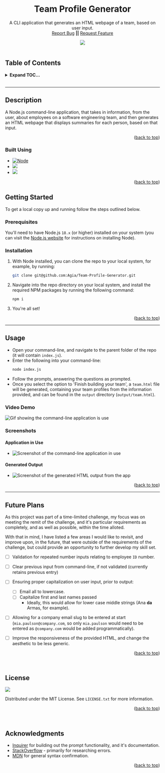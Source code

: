 <div align="center">

<h1 align="center">Team Profile Generator</h1>

  <p align="center">
    A CLI application that generates an HTML webpage of a team, based on user input.
    <br />
    <a href="https://github.com/Agia/Team-Profile-Generator/issues">Report Bug</a>
    <strong>||</strong>
    <a href="https://github.com/Agia/Team-Profile-Generator/issues">Request Feature</a>
  </p>

  <img src="https://img.shields.io/static/v1?label=LICENSE&message=MIT&color=orange&style=for-the-badge" />
</div>

<br />

## Table of Contents
<details>
  <summary><strong>Expand TOC...</strong></summary>
  <ol>
    <li>
      <a href="#description">Description</a>
      <ul>
        <li><a href="#built-using">Built Using</a></li>
      </ul>
    </li>
    <li>
      <a href="#getting-started">Getting Started</a>
      <ul>
        <li><a href="#prerequisites">Prerequisites</a></li>
        <li><a href="#installation">Installation</a></li>
      </ul>
    </li>
    <li><a href="#usage">Usage</a></li>
    <li><a href="#future-plans">Future Plans</a></li>
    <li><a href="#license">License</a></li>
    <li><a href="#acknowledgments">Acknowledgments</a></li>
  </ol>
</details>
<br />
<hr />

## Description

A Node.js command-line application, that takes in information, from the user, about employees on a software engineering team, and then generates an HTML webpage that displays summaries for each person, based on that input.

<p align="right">(<a href="#readme-top">back to top</a>)</p>

### Built Using

* [![Node][Node.js]][Node-url]
* <img src="https://img.shields.io/badge/inquirer-ff0000?style=for-the-badge&logo=npm&logoColor=white" />
* <img src="https://img.shields.io/badge/jest-blue?style=for-the-badge&logo=npm&logoColor=white" />


<p align="right">(<a href="#readme-top">back to top</a>)</p>


## Getting Started

To get a local copy up and running follow the steps outlined below.

### Prerequisites

You'll need to have Node.js `18.x` (or higher) installed on your system (you can visit the [Node.js website](https://nodejs.org/en/) for instructions on installing Node).


### Installation

1. With Node installed, you can clone the repo to your local system, for example, by running:
    ```sh
    git clone git@github.com:Agia/Team-Profile-Generator.git
    ```
2. Navigate into the repo directory on your local system, and install the required NPM packages by running the following command:
    ```sh
    npm i
    ```
3. You're all set!

<p align="right">(<a href="#readme-top">back to top</a>)</p>

<hr/>

## Usage

- Open your command-line, and navigate to the parent folder of the repo (it will contain `index.js`).
- Enter the following into your command-line:
    ```sh
    node index.js
    ```
- Follow the prompts, answering the questions as prompted.
- Once you select the option to 'Finish building your team', a `team.html` file will be generated, containing your team profiles from the information provided, and can be found in the `output` directory (`output/team.html`).

### Video Demo
<!-- TODO: Upload and add link to GIF once completed -->
![Gif showing the command-line application is use]()

### Screenshots

#### Application in Use
<!-- TODO: Upload and add link to PNG once completed -->
- ![Screenshot of the command-line application in use]()

#### Generated Output
<!-- TODO: Upload and add link to PNG once completed -->
- ![Screenshot of the generated HTML output from the app]()

<p align="right">(<a href="#readme-top">back to top</a>)</p>

<hr/>

## Future Plans

As this project was part of a time-limited challenge, my focus was on meeting the remit of the challenge, and it's particular requirements as completely, and as well as possible, within the time alloted.

With that in mind, I have listed a few areas I would like to revisit, and improve upon, in the future, that were outside of the requirements of the challenge, but could provide an opportunity to further develop my skill set.

- [ ] Validation for repeated number inputs relating to employee `ID` number.
- [ ] Clear previous input from command-line, if not validated (currently retains previous entry)
- [ ] Ensuring proper capitalization on user input, prior to output:
    - [ ] Email all to lowercase.
    - [ ] Capitalize first and last names passed
        - Ideally, this would allow for lower case middle strings (Ana **da** Armas, for example).
- [ ] Allowing for a company email slug to be entered at start (`mia.paulson@company.com`, so only `mia.paulson` would need to be entered as `@company.com` would be added programmatically).
- [ ] Improve the responsiveness of the provided HTML, and change the aesthetic to be less generic.


<p align="right">(<a href="#readme-top">back to top</a>)</p>

<br/>

## License
<img src="https://img.shields.io/static/v1?label=LICENSE&message=MIT&color=orange&style=for-the-badge" />

Distributed under the MIT License. See `LICENSE.txt` for more information.

<p align="right">(<a href="#readme-top">back to top</a>)</p>

<br/>

## Acknowledgments

* [Inquirer]() for building out the prompt functionality, and it's documentation.
* [StackOverflow]() - primarily for researching errors.
* [MDN]() for general syntax confirmation.

<p align="right">(<a href="#readme-top">back to top</a>)</p>



<!-- MARKDOWN LINKS & IMAGES -->
[Node.js]: https://img.shields.io/badge/node.js-000000?style=for-the-badge&logo=nodedotjs&logoColor=white
[Node-url]: https://nodejs.org
